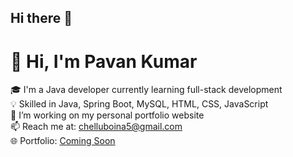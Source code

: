 ## Hi there 👋
# 👋 Hi, I'm Pavan Kumar

🎓 I'm a Java developer currently learning full-stack development  
💡 Skilled in Java, Spring Boot, MySQL, HTML, CSS, JavaScript  
🔭 I’m working on my personal portfolio website  
📫 Reach me at: chelluboina5@gmail.com  
🌐 Portfolio: [Coming Soon](https://Cyber-Cp.github.io/portfolio-website/)  

<!--
**CP-dev5/Cp-dev5** is a ✨ _special_ ✨ repository because its `README.md` (this file) appears on your GitHub profile.

Here are some ideas to get you started:

- 🔭 I’m currently working on ...
- 🌱 I’m currently learning ...
- 👯 I’m looking to collaborate on ...
- 🤔 I’m looking for help with ...
- 💬 Ask me about ...
- 📫 How to reach me: ...
- 😄 Pronouns: ...
- ⚡ Fun fact: ...
-->
